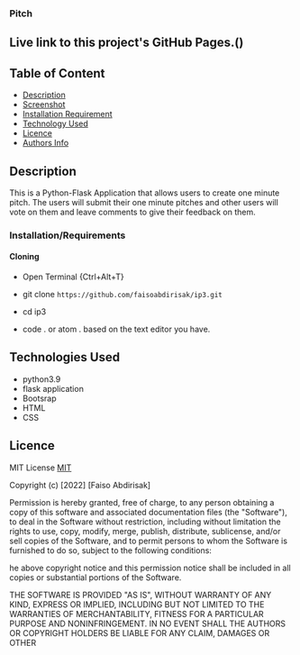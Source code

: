 ### Pitch

## Live link to this project's GitHub Pages.()

## Table of Content


+ [Description](#description)
+ [Screenshot](#Screenshot)
+ [Installation Requirement](#Installation/Requirements)
+ [Technology Used](#Technologies-Used)
+ [Licence](#Licence)
+ [Authors Info](#contacts)

## Description
This is a Python-Flask Application that allows users to create one minute pitch. The users will submit their one minute pitches and other users will vote on them and leave comments to give their feedback on them.

### Installation/Requirements

#### Cloning

* Open Terminal {Ctrl+Alt+T}

* git clone ```https://github.com/faisoabdirisak/ip3.git```

* cd ip3

* code . or atom . based on the text editor you have.

## Technologies Used

* python3.9
* flask application
* Bootsrap
* HTML
* CSS

## Licence

MIT License    [MIT](https://choosealicense.com/licenses/mit/)

Copyright (c) [2022] [Faiso Abdirisak]

Permission is hereby granted, free of charge, to any person obtaining a copy
of this software and associated documentation files (the "Software"), to deal
in the Software without restriction, including without limitation the rights
to use, copy, modify, merge, publish, distribute, sublicense, and/or sell
copies of the Software, and to permit persons to whom the Software is
furnished to do so, subject to the following conditions:

he above copyright notice and this permission notice shall be included in all
copies or substantial portions of the Software.

THE SOFTWARE IS PROVIDED "AS IS", WITHOUT WARRANTY OF ANY KIND, EXPRESS OR
IMPLIED, INCLUDING BUT NOT LIMITED TO THE WARRANTIES OF MERCHANTABILITY,
FITNESS FOR A PARTICULAR PURPOSE AND NONINFRINGEMENT. IN NO EVENT SHALL THE
AUTHORS OR COPYRIGHT HOLDERS BE LIABLE FOR ANY CLAIM, DAMAGES OR OTHER